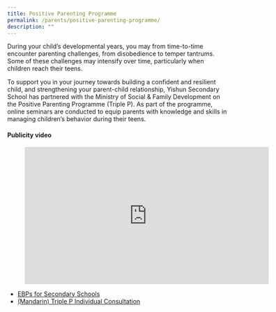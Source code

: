 ```yaml
---
title: Positive Parenting Programme
permalink: /parents/positive-parenting-programme/
description: ""
---
```

During your child’s developmental years, you may from time-to-time encounter parenting challenges, from disobedience to temper tantrums. Some of these challenges may intensify over time, particularly when children reach their teens.

  

To support you in your journey towards building a confident and resilient child, and strengthening your parent-child relationship, Yishun Secondary School has partnered with the Ministry of Social &amp; Family Development on the Positive Parenting Programme (Triple P). As part of the programme, online seminars are conducted to equip parents with knowledge and skills in managing children’s behavior during their teens.

  

#### Publicity video

<figure><iframe width="560" height="315" src="https://www.youtube.com/embed/Gq5ogYNaXOc" title="YouTube video player" frameborder="0" allow="accelerometer; autoplay; clipboard-write; encrypted-media; gyroscope; picture-in-picture; web-share" allowfullscreen=""></iframe></figure>


* [EBPs for Secondary Schools](/files/Parents/PositiveParentingProg/EBPs%20for%20Secondary%20Schools.pdf)
* [(Mandarin) Triple P Individual Consultation](/files/Parents/PositiveParentingProg/(Mandarin)%20Triple%20P%20Individual%20Consultation.pdf)